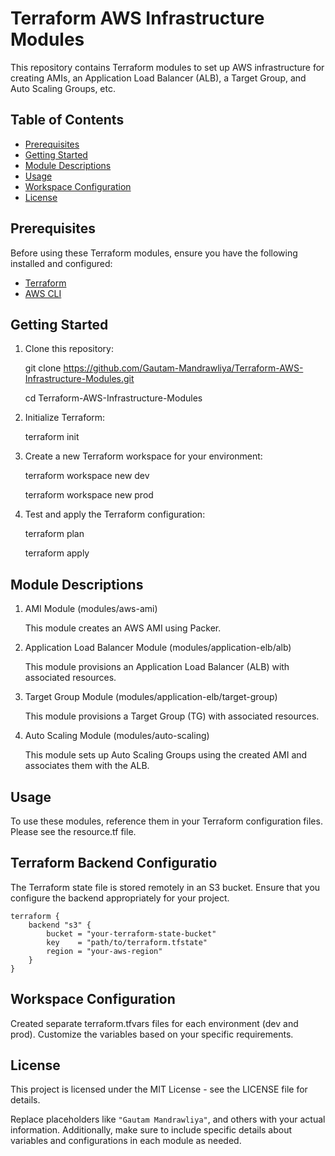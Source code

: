 # Terraform AWS Infrastructure Modules

This repository contains Terraform modules to set up AWS infrastructure for creating AMIs, an Application Load Balancer (ALB), a Target Group, and Auto Scaling Groups, etc.

## Table of Contents

- [Prerequisites](#prerequisites)
- [Getting Started](#getting-started)
- [Module Descriptions](#module-descriptions)
- [Usage](#usage)
- [Workspace Configuration](#workspace-configuration)
- [License](#license)

## Prerequisites

Before using these Terraform modules, ensure you have the following installed and configured:

- [Terraform](https://www.terraform.io/downloads.html)
- [AWS CLI](https://aws.amazon.com/cli/)

## Getting Started

1. Clone this repository:

   git clone https://github.com/Gautam-Mandrawliya/Terraform-AWS-Infrastructure-Modules.git

   cd Terraform-AWS-Infrastructure-Modules


2. Initialize Terraform:
    
    terraform init


3. Create a new Terraform workspace for your environment:

    terraform workspace new dev

    terraform workspace new prod


4. Test and apply the Terraform configuration:

    terraform plan

    terraform apply

## Module Descriptions

1. AMI Module (modules/aws-ami)

   This module creates an AWS AMI using Packer.


2. Application Load Balancer Module (modules/application-elb/alb)

   This module provisions an Application Load Balancer (ALB) with associated resources.


3. Target Group Module (modules/application-elb/target-group)

   This module provisions a Target Group (TG) with associated resources.


4. Auto Scaling Module (modules/auto-scaling)

   This module sets up Auto Scaling Groups using the created AMI and associates them with the ALB.

## Usage

To use these modules, reference them in your Terraform configuration files. Please see the resource.tf file.

## Terraform Backend Configuratio

The Terraform state file is stored remotely in an S3 bucket. Ensure that you configure the backend appropriately for your project.

    terraform {
        backend "s3" {
            bucket = "your-terraform-state-bucket"
            key    = "path/to/terraform.tfstate"
            region = "your-aws-region"
        }
    }


## Workspace Configuration

Created separate terraform.tfvars files for each environment (dev and prod). Customize the variables based on your specific requirements.

## License

This project is licensed under the MIT License - see the LICENSE file for details.

Replace placeholders like `"Gautam Mandrawliya"`, and others with your actual information. Additionally, make sure to include specific details about variables and configurations in each module as needed.
